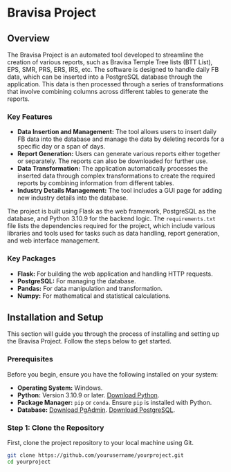 # Bravisa Project

## Overview
The Bravisa Project is an automated tool developed to streamline the creation of various reports, such as Bravisa Temple Tree lists (BTT List), EPS, SMR, PRS, ERS, IRS, etc. The software is designed to handle daily FB data, which can be inserted into a PostgreSQL database through the application. This data is then processed through a series of transformations that involve combining columns across different tables to generate the reports.

### Key Features
- **Data Insertion and Management:** The tool allows users to insert daily FB data into the database and manage the data by deleting records for a specific day or a span of days.
- **Report Generation:** Users can generate various reports either together or separately. The reports can also be downloaded for further use.
- **Data Transformation:** The application automatically processes the inserted data through complex transformations to create the required reports by combining information from different tables.
- **Industry Details Management:** The tool includes a GUI page for adding new industry details into the database.

The project is built using Flask as the web framework, PostgreSQL as the database, and Python 3.10.9 for the backend logic. The `requirements.txt` file lists the dependencies required for the project, which include various libraries and tools used for tasks such as data handling, report generation, and web interface management.

### Key Packages
- **Flask:** For building the web application and handling HTTP requests.
- **PostgreSQL:** For managing the database.
- **Pandas:** For data manipulation and transformation.
- **Numpy:** For mathematical and statistical calculations.

## Installation and Setup
This section will guide you through the process of installing and setting up the Bravisa Project. Follow the steps below to get started.

### Prerequisites
Before you begin, ensure you have the following installed on your system:
- **Operating System:** Windows.
- **Python:** Version 3.10.9 or later. [Download Python](https://www.python.org/downloads/).
- **Package Manager:** `pip` or `conda`. Ensure `pip` is installed with Python.
- **Database:** [Download PgAdmin](https://www.pgadmin.org/download/). [Download PostgreSQL](https://www.postgresql.org/download/).

### Step 1: Clone the Repository
First, clone the project repository to your local machine using Git.
```bash
git clone https://github.com/yourusername/yourproject.git
cd yourproject
